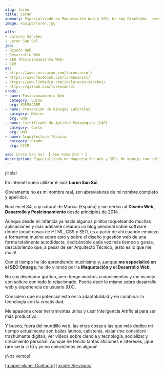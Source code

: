 ```yaml
---
slug: loren
title: Loren
summary: Especializado en Maquetación Web y SEO. No soy Diseñador, pero tengo muchos conocimientos y me manejo con soltura con todo lo relacionado. Podría decir lo mismo sobre Desarrollo Web y Experiencia de Usuario (UX).
image: equipo/loren.jpg

alts:
- Lorenzo Sánchez
- Loren San Sol
job:
- Diseño Web
- Desarrollo Web
- SEO (Posicionamiento Web)
- SEM
as:
- https://www.instagram.com/lorensansol/
- https://www.facebook.com/lorensansol/
- https://www.linkedin.com/in/lorenzo-sanchez/
- https://github.com/lorensansol
creds:
- name: Posicionamiento Web
  category: Curso
  org: FORMACARM
- name: Prevención de Riesgos Laborales
  category: Máster
  org: UMH
- name: Certificado de Aptitud Pedagógica (CAP)
  category: Curso
  org: UMU
- name: Arquitectura Técnica
  category: Grado
  org: UCAM

seo: Loren San Sol 【 Sea Como SEO ⚡️ 】
description: Especializado en Maquetación Web y SEO. Me manejo con soltura con todo lo relacionado Diseño, Desarrollo Web y Experiencia de Usuario (UX).
---
```

¡Hola!

En internet suelo utilizar el nick **Loren San Sol**.

Obviamente no es mi nombre real, son abreviaturas de mi nombre completo y apellidos.

Nací en el 84, soy natural de Murcia (España) y me dedico al **Diseño Web, Desarrollo y Posicionamiento** desde principios de 2014.

Aunque desde mi infancia ya hacía algunos pinitos toqueteando muchas aplicaciones y más adelante creando un blog personal sobre software donde toqué cosas de HTML, CSS y SEO, es a partir de ahí cuando empiezo a formarme mucho sobre esto y sobre el diseño y gestión web de una forma totalmente autodidacta, dedicándole cada vez más tiempo y ganas, descubriendo que, a pesar de ser Arquitecto Técnico, ¡esto es lo que me mola!

Con el tiempo he ido aprendiendo muchísimo y, aunque **me especialicé en el SEO Onpage**, he ido virando por la **Maquetación y el Desarrollo Web**.

No soy diseñador gráfico, pero tengo muchos conocimientos y me manejo con soltura con todo lo relacionado. Podría decir lo mismo sobre desarrollo web y experiencia de usuario (UX).

Considero que mi potencial está en la adaptabilidad y en combinar la tecnología con la creatividad.

Me apasiona crear herramientas útiles y usar Inteligencia Artificial para ser más productivo.

Y bueno, fuera del mundillo web, las otras cosas a las que más dedico mi tiempo actualmente son bailes latinos, calistenia, viajar (me considero trashumante digital), ver vídeos sobre ciencia y tecnología, socializar y crecimiento personal. Aunque he tenido tantas aficiones e intereses, ¡que raro sería si tú y yo no coincidimos en alguna!

¡Nos vemos!

[[:paper-plane: Contacto]](/#contacto)
[[:code: Servicios]](/)